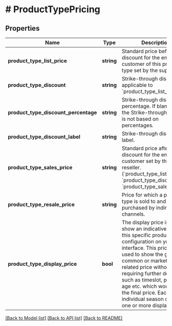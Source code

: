 # # ProductTypePricing

## Properties

Name | Type | Description | Notes
------------ | ------------- | ------------- | -------------
**product_type_list_price** | **string** | Standard price before discount for the end customer of this product type set by the supplier. |
**product_type_discount** | **string** | Strike-through discount applicable to &#x60;product_type_list_price&#x60;. | [optional]
**product_type_discount_percentage** | **string** | Strike-through discount percentage. If blank then the Strike-through discount is not based on percentages. | [optional]
**product_type_discount_label** | **string** | Strike-through discount label. | [optional]
**product_type_sales_price** | **string** | Standard price after discount for the end-customer set by the reseller. (&#x60;product_type_list_price&#x60; - &#x60;product_type_discount&#x60; &#x3D;&#x3D; &#x60;product_type_sales_price&#x60;). |
**product_type_resale_price** | **string** | Price for which a product type is sold to and purchased by indirect channels. | [optional]
**product_type_display_price** | **bool** | The display price is used to show an indicative price for this specific product configuration on your user interface. This price can be used to show the guest a common or marketing related price without requiring further details such as timeslot, pieces, age etc. which would alter the final price. Each individual season can have one or more display prices. |

[[Back to Model list]](../../README.md#models) [[Back to API list]](../../README.md#endpoints) [[Back to README]](../../README.md)
